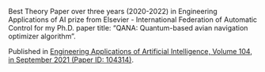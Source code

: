 Best Theory Paper over three years (2020-2022) in Engineering Applications of AI prize from Elsevier - International Federation of Automatic Control for my Ph.D. paper title: “QANA: Quantum-based avian navigation optimizer algorithm”.

Published in [Engineering Applications of Artificial Intelligence, Volume 104, in September 2021 (Paper ID: 104314)](https://www.sciencedirect.com/science/article/abs/pii/S0952197621001627).


